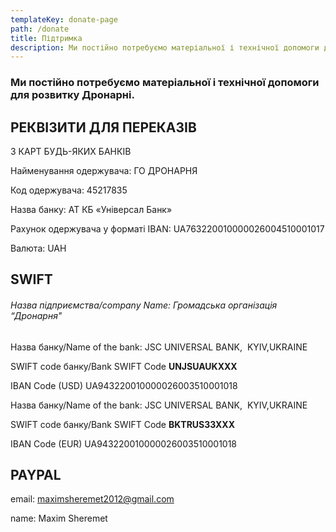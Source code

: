 ```yaml
---
templateKey: donate-page
path: /donate
title: Підтримка
description: Ми постійно потребуємо матеріальної і технічної допомоги для розвитку Дронарні.
---
```

### Ми постійно потребуємо матеріальної і технічної допомоги для розвитку Дронарні.

## РЕКВІЗИТИ ДЛЯ ПЕРЕКАЗІВ

З КАРТ БУДЬ-ЯКИХ БАНКІВ

Найменування одержувача: ГО ДРОНАРНЯ

Код одержувача: 45217835

Назва банку: АТ КБ «Універсал Банк»

Рахунок одержувача у форматі IBAN: UA763220010000026004510001017

Валюта: UAH

## SWIFT

###### Назва підприємства/company Name: Громадська організація “Дронарня"

Назва банку/Name of the bank: JSC UNIVERSAL BANK,  KYIV,UKRAINE

SWIFT code банку/Bank SWIFT Code **UNJSUAUKXXX**

IBAN Code (USD) UA943220010000026003510001018



Назва банку/Name of the bank: JSC UNIVERSAL BANK,  KYIV,UKRAINE

SWIFT code банку/Bank SWIFT Code **BKTRUS33XXX**

IBAN Code (EUR) UA943220010000026003510001018



## PAYPAL

email: maximsheremet2012@gmail.com

name: Maxim Sheremet